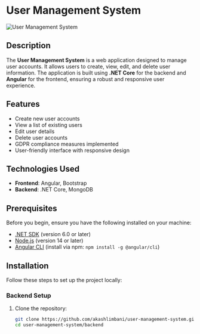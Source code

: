 # User Management System

![User Management System](https://your-image-url.com/image.png) <!-- Replace with an image URL for your project -->

## Description

The **User Management System** is a web application designed to manage user accounts. It allows users to create, view, edit, and delete user information. The application is built using **.NET Core** for the backend and **Angular** for the frontend, ensuring a robust and responsive user experience.

## Features

- Create new user accounts
- View a list of existing users
- Edit user details
- Delete user accounts
- GDPR compliance measures implemented
- User-friendly interface with responsive design

## Technologies Used

- **Frontend**: Angular, Bootstrap
- **Backend**: .NET Core, MongoDB

## Prerequisites

Before you begin, ensure you have the following installed on your machine:

- [.NET SDK](https://dotnet.microsoft.com/download) (version 6.0 or later)
- [Node.js](https://nodejs.org/) (version 14 or later)
- [Angular CLI](https://angular.io/cli) (install via npm: `npm install -g @angular/cli`)

## Installation

Follow these steps to set up the project locally:

### Backend Setup

1. Clone the repository:

   ```bash
   git clone https://github.com/akashlimbani/user-management-system.git
   cd user-management-system/backend

